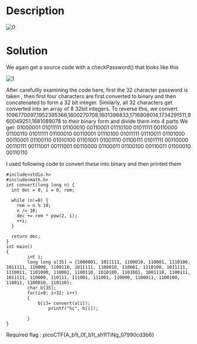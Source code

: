 # Description

![0](https://user-images.githubusercontent.com/125740625/219933695-74744550-b7ff-4506-a4d3-6b6e45041e32.png)

# Solution

We again get a source code with a checkPassword() that looks like this

![1](https://user-images.githubusercontent.com/125740625/219933703-8d25d97b-b66f-4011-b837-83bd54688130.png)

After carefullly examining the code here, first the 32 character password is taken , then first four characters are first converted to binary and then concatenated to form a 32 bit integer. Similarly, all 32 characters get converted into an array of 8 32bit integers.
To reverse this,
we convert 1096770097,1952395366,1600270708,1601398833,1716808014,1734291511,960049251,1681089078 to their binary form and divide them into 4 parts
We get:
01000001 01011111 01100010 00110001
01110100 01011111 00110000 01100110
01011111 01100010 00110001 01110100
01011111 01110011 01101000 00110001
01100110 01010100 01101001 01001110
01100111 01011111 00110000 00110111
00111001 00111001 00110000 01100011
01100100 00110011 01100010 00110110

I used following code to convert these into binary and then printed them
```
#include<stdio.h>
#include<math.h>
int convert(long long n) {
  int dec = 0, i = 0, rem;

  while (n!=0) {
    rem = n % 10;
    n /= 10;
    dec += rem * pow(2, i);
    ++i;
  }

  return dec;
}
int main()
{
        int i;
        long long a[35] = {1000001, 1011111, 1100010, 110001, 1110100, 1011111, 110000, 1100110, 1011111, 1100010, 110001, 1110100, 1011111, 1110011, 1101000, 110001, 1100110, 1010100, 1101001, 1001110, 1100111, 1011111, 110000, 110111, 111001, 111001, 110000, 1100011, 1100100, 110011, 1100010, 110110};
        char b[35];
        for(i=0; i<32; i++)
        {
            b[i]= convert(a[i]);
                printf("%c", b[i]);

        }
}

```

Required flag : picoCTF{A_b1t_0f_b1t_sh1fTiNg_07990cd3b6}
